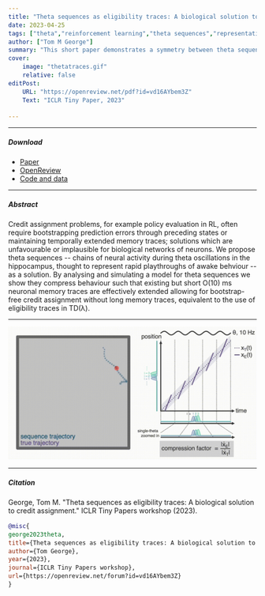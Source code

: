 ```yaml
---
title: "Theta sequences as eligibility traces: A biological solution to credit assignment" 
date: 2023-04-25
tags: ["theta","reinforcement learning","theta sequences","representations", "bootstrapping", "tdlambda", ]
author: ["Tom M George"]
summary: "This short paper demonstrates a symmetry between theta sequences and eligibility traces, potentially explaining how credit assignment is implemented in the brain." 
cover:
    image: "thetatraces.gif"
    relative: false
editPost:
    URL: "https://openreview.net/pdf?id=vd16AYbem3Z"
    Text: "ICLR Tiny Paper, 2023"

---
```


---

##### Download

+ [Paper](eligibilitytheta.pdf)
+ [OpenReview](https://openreview.net/forum?id=vd16AYbem3Z)
+ [Code and data](https://github.com/TomGeorge1234/ThetaSequencesAreEligibilityTraces)

---

##### Abstract

Credit assignment problems, for example policy evaluation in RL, often require bootstrapping prediction errors through preceding states or maintaining temporally extended memory traces; solutions which are unfavourable or implausible for biological networks of neurons. We propose theta sequences -- chains of neural activity during theta oscillations in the hippocampus, thought to represent rapid playthroughs of awake behviour -- as a solution. By analysing and simulating a model for theta sequences we show they compress behaviour such that existing but short Ο(10) ms neuronal memory traces are effectively extended allowing for bootstrap-free credit assignment without long memory traces, equivalent to the use of eligibility traces in TD(λ).

---


![](thetatraces.gif)

---

##### Citation

George, Tom M. "Theta sequences as eligibility traces: A biological solution to credit assignment." ICLR Tiny Papers workshop (2023).

```BibTeX
@misc{
george2023theta,
title={Theta sequences as eligibility traces: A biological solution to credit assignment},
author={Tom George},
year={2023},
journal={ICLR Tiny Papers workshop},
url={https://openreview.net/forum?id=vd16AYbem3Z}
}
```
